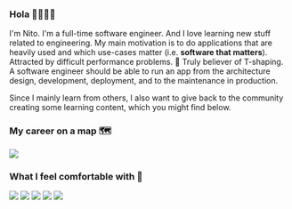 ### Hola 👋👨🏻‍💻

I'm Nito. I'm a full-time software engineer. And I love learning new stuff related to engineering. My main motivation is
to do applications that are heavily used and which use-cases matter (i.e. **software that matters**). Attracted by
difficult performance problems. 💬 Truly believer of T-shaping. A software engineer should be able to run an app from the
architecture design, development, deployment, and to the maintenance in production.

Since I mainly learn from others, I also want to give back to the community creating some learning content, which you
might find below.

### My career on a map 🗺
<img src="assets/mapcv-min.png" />

### What I feel comfortable with 🔧</br>
![](https://img.shields.io/badge/Code-Java-informational?style=flat&logo=java&logoColor=white&color=2bbc8a)
![](https://img.shields.io/badge/Code-Terraform-informational?style=flat&logo=terraform&logoColor=white&color=2bbc8a)
![](https://img.shields.io/badge/Tools-PostgreSQL-informational?style=flat&logo=postgresql&logoColor=white&color=2bbc8a)
![](https://img.shields.io/badge/Tools-Spring-informational?style=flat&logo=spring&logoColor=white&color=2bbc8a)
![](https://img.shields.io/badge/Cloud-AWS-informational?style=flat&logo=aws&logoColor=white&color=2bbc8a)


<!--
**antmordel/antmordel** is a ✨ _special_ ✨ repository because its `README.md` (this file) appears on your GitHub profile.

Here are some ideas to get you started:

- 🔭 I’m currently working on ...
- 🌱 I’m currently learning ...
- 👯 I’m looking to collaborate on ...
- 🤔 I’m looking for help with ...
- 💬 Ask me about ...
- 📫 How to reach me: ...
- 😄 Pronouns: ...
- ⚡ Fun fact: ...
-->
